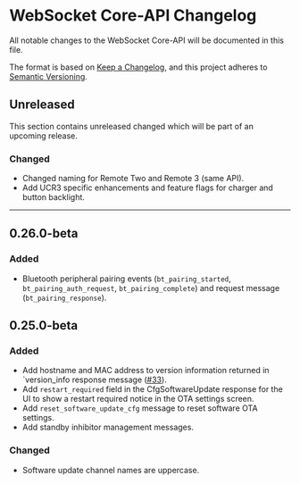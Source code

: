 # WebSocket Core-API Changelog
All notable changes to the WebSocket Core-API will be documented in this file.

The format is based on [Keep a Changelog](https://keepachangelog.com/en/1.0.0/),
and this project adheres to [Semantic Versioning](https://semver.org/spec/v2.0.0.html).

## Unreleased

This section contains unreleased changed which will be part of an upcoming release. 

### Changed
- Changed naming for Remote Two and Remote 3 (same API).
- Add UCR3 specific enhancements and feature flags for charger and button backlight.

---

## 0.26.0-beta
### Added
- Bluetooth peripheral pairing events (`bt_pairing_started`, `bt_pairing_auth_request`, `bt_pairing_complete`) and request message (`bt_pairing_response`).

## 0.25.0-beta
### Added
- Add hostname and MAC address to version information returned in `version_info response message ([#33](https://github.com/unfoldedcircle/core-api/issues/33)).
- Add `restart_required` field in the CfgSoftwareUpdate response for the UI to show a restart required notice in the OTA settings screen.
- Add `reset_software_update_cfg` message to reset software OTA settings.
- Add standby inhibitor management messages.
### Changed
- Software update channel names are uppercase.
